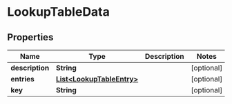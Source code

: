 

# LookupTableData


## Properties

| Name | Type | Description | Notes |
|------------ | ------------- | ------------- | -------------|
|**description** | **String** |  |  [optional] |
|**entries** | [**List&lt;LookupTableEntry&gt;**](LookupTableEntry.md) |  |  [optional] |
|**key** | **String** |  |  [optional] |



